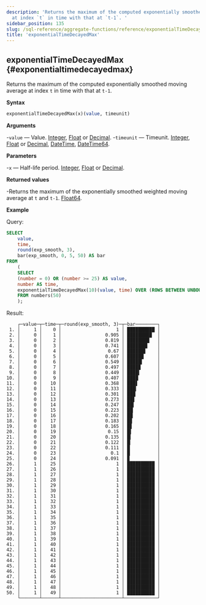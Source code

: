 ```yaml
---
description: 'Returns the maximum of the computed exponentially smoothed moving average
  at index `t` in time with that at `t-1`. '
sidebar_position: 135
slug: /sql-reference/aggregate-functions/reference/exponentialTimeDecayedMax
title: 'exponentialTimeDecayedMax'
---
```


## exponentialTimeDecayedMax {#exponentialtimedecayedmax}

Returns the maximum of the computed exponentially smoothed moving average at index `t` in time with that at `t-1`.

**Syntax**

```sql
exponentialTimeDecayedMax(x)(value, timeunit)
```

**Arguments**

-`value` — Value. [Integer](../../../sql-reference/data-types/int-uint.md), [Float](../../../sql-reference/data-types/float.md) or [Decimal](../../../sql-reference/data-types/decimal.md).
-`timeunit` — Timeunit. [Integer](../../../sql-reference/data-types/int-uint.md), [Float](../../../sql-reference/data-types/float.md) or [Decimal](../../../sql-reference/data-types/decimal.md), [DateTime](../../data-types/datetime.md), [DateTime64](../../data-types/datetime64.md).

**Parameters**

-`x` — Half-life period. [Integer](../../../sql-reference/data-types/int-uint.md), [Float](../../../sql-reference/data-types/float.md) or [Decimal](../../../sql-reference/data-types/decimal.md).

**Returned values**

-Returns the maximum of the exponentially smoothed weighted moving average at `t` and `t-1`. [Float64](../../data-types/float.md).

**Example**

Query:

```sql
SELECT
    value,
    time,
    round(exp_smooth, 3),
    bar(exp_smooth, 0, 5, 50) AS bar
FROM
    (
    SELECT
    (number = 0) OR (number >= 25) AS value,
    number AS time,
    exponentialTimeDecayedMax(10)(value, time) OVER (ROWS BETWEEN UNBOUNDED PRECEDING AND CURRENT ROW) AS exp_smooth
    FROM numbers(50)
    );
```

Result:

```response
    ┌─value─┬─time─┬─round(exp_smooth, 3)─┬─bar────────┐
 1. │     1 │    0 │                    1 │ ██████████ │
 2. │     0 │    1 │                0.905 │ █████████  │
 3. │     0 │    2 │                0.819 │ ████████▏  │
 4. │     0 │    3 │                0.741 │ ███████▍   │
 5. │     0 │    4 │                 0.67 │ ██████▋    │
 6. │     0 │    5 │                0.607 │ ██████     │
 7. │     0 │    6 │                0.549 │ █████▍     │
 8. │     0 │    7 │                0.497 │ ████▉      │
 9. │     0 │    8 │                0.449 │ ████▍      │
10. │     0 │    9 │                0.407 │ ████       │
11. │     0 │   10 │                0.368 │ ███▋       │
12. │     0 │   11 │                0.333 │ ███▎       │
13. │     0 │   12 │                0.301 │ ███        │
14. │     0 │   13 │                0.273 │ ██▋        │
15. │     0 │   14 │                0.247 │ ██▍        │
16. │     0 │   15 │                0.223 │ ██▏        │
17. │     0 │   16 │                0.202 │ ██         │
18. │     0 │   17 │                0.183 │ █▊         │
19. │     0 │   18 │                0.165 │ █▋         │
20. │     0 │   19 │                 0.15 │ █▍         │
21. │     0 │   20 │                0.135 │ █▎         │
22. │     0 │   21 │                0.122 │ █▏         │
23. │     0 │   22 │                0.111 │ █          │
24. │     0 │   23 │                  0.1 │ █          │
25. │     0 │   24 │                0.091 │ ▉          │
26. │     1 │   25 │                    1 │ ██████████ │
27. │     1 │   26 │                    1 │ ██████████ │
28. │     1 │   27 │                    1 │ ██████████ │
29. │     1 │   28 │                    1 │ ██████████ │
30. │     1 │   29 │                    1 │ ██████████ │
31. │     1 │   30 │                    1 │ ██████████ │
32. │     1 │   31 │                    1 │ ██████████ │
33. │     1 │   32 │                    1 │ ██████████ │
34. │     1 │   33 │                    1 │ ██████████ │
35. │     1 │   34 │                    1 │ ██████████ │
36. │     1 │   35 │                    1 │ ██████████ │
37. │     1 │   36 │                    1 │ ██████████ │
38. │     1 │   37 │                    1 │ ██████████ │
39. │     1 │   38 │                    1 │ ██████████ │
40. │     1 │   39 │                    1 │ ██████████ │
41. │     1 │   40 │                    1 │ ██████████ │
42. │     1 │   41 │                    1 │ ██████████ │
43. │     1 │   42 │                    1 │ ██████████ │
44. │     1 │   43 │                    1 │ ██████████ │
45. │     1 │   44 │                    1 │ ██████████ │
46. │     1 │   45 │                    1 │ ██████████ │
47. │     1 │   46 │                    1 │ ██████████ │
48. │     1 │   47 │                    1 │ ██████████ │
49. │     1 │   48 │                    1 │ ██████████ │
50. │     1 │   49 │                    1 │ ██████████ │
    └───────┴──────┴──────────────────────┴────────────┘
```
